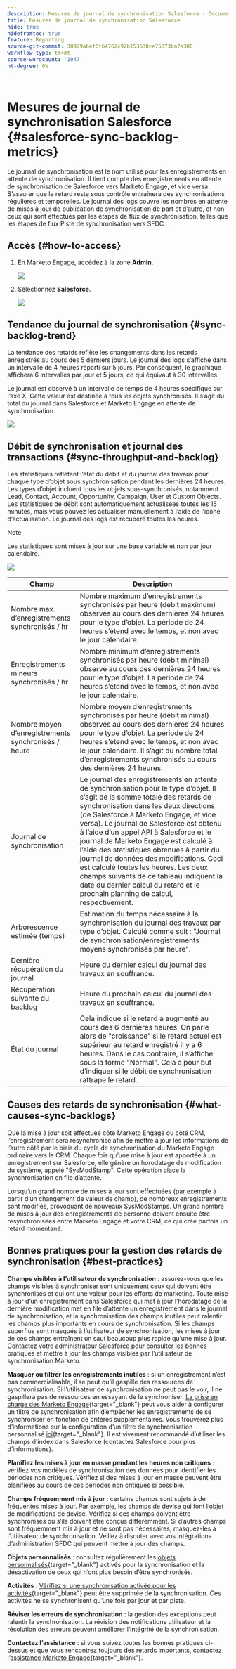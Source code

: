```yaml
---
description: Mesures de journal de synchronisation Salesforce - Documents Marketo - Documentation du produit
title: Mesures de journal de synchronisation Salesforce
hide: true
hidefromtoc: true
feature: Reporting
source-git-commit: 38929abef0f64762c92b153630ce75373ba7a300
workflow-type: tm+mt
source-wordcount: '1047'
ht-degree: 0%

---
```


# Mesures de journal de synchronisation Salesforce  {#salesforce-sync-backlog-metrics}

Le journal de synchronisation est le nom utilisé pour les enregistrements en attente de synchronisation. Il tient compte des enregistrements en attente de synchronisation de Salesforce vers Marketo Engage, et vice versa. S’assurer que le retard reste sous contrôle entraînera des synchronisations régulières et temporelles. Le journal des logs couvre les nombres en attente de mises à jour de publication de synchronisation de part et d’autre, et non ceux qui sont effectués par les étapes de flux de synchronisation, telles que les étapes de flux Piste de synchronisation vers SFDC .

## Accès {#how-to-access}

1. En Marketo Engage, accédez à la zone **Admin**.

   ![](assets/salesforce-sync-backlog-metrics-1.png)

1. Sélectionnez **Salesforce**.

   ![](assets/salesforce-sync-backlog-metrics-2.png)

## Tendance du journal de synchronisation {#sync-backlog-trend}

La tendance des retards reflète les changements dans les retards enregistrés au cours des 5 derniers jours. Le journal des logs s’affiche dans un intervalle de 4 heures réparti sur 5 jours. Par conséquent, le graphique affichera 6 intervalles par jour et 5 jours, ce qui équivaut à 30 intervalles.

Le journal est observé à un intervalle de temps de 4 heures spécifique sur l’axe X. Cette valeur est destinée à tous les objets synchronisés. Il s’agit du total du journal dans Salesforce et Marketo Engage en attente de synchronisation.

![](assets/salesforce-sync-backlog-metrics-3.png)

## Débit de synchronisation et journal des transactions {#sync-throughput-and-backlog}

Les statistiques reflètent l’état du débit et du journal des travaux pour chaque type d’objet sous synchronisation pendant les dernières 24 heures. Les types d’objet incluent tous les objets sous-synchronisés, notamment : Lead, Contact, Account, Opportunity, Campaign, User et Custom Objects. Les statistiques de débit sont automatiquement actualisées toutes les 15 minutes, mais vous pouvez les actualiser manuellement à l’aide de l’icône d’actualisation. Le journal des logs est récupéré toutes les heures.

>[!NOTE]
>
>Les statistiques sont mises à jour sur une base variable et non par jour calendaire.

![](assets/salesforce-sync-backlog-metrics-4.png)

<table><thead>
  <tr>
    <th>Champ</th>
    <th>Description</th>
  </tr></thead>
<tbody>
  <tr>
    <td>Nombre max. d’enregistrements synchronisés / hr</td>
    <td>Nombre maximum d’enregistrements synchronisés par heure (débit maximum) observés au cours des dernières 24 heures pour le type d’objet. La période de 24 heures s’étend avec le temps, et non avec le jour calendaire.</td>
  </tr>
  <tr>
    <td>Enregistrements mineurs synchronisés / hr</td>
    <td>Nombre minimum d’enregistrements synchronisés par heure (débit minimal) observé au cours des dernières 24 heures pour le type d’objet. La période de 24 heures s’étend avec le temps, et non avec le jour calendaire.</td>
  </tr>
  <tr>
    <td>Nombre moyen d’enregistrements synchronisés / heure</td>
    <td>Nombre moyen d’enregistrements synchronisés par heure (débit minimal) observés au cours des dernières 24 heures pour le type d’objet. La période de 24 heures s’étend avec le temps, et non avec le jour calendaire. Il s’agit du nombre total d’enregistrements synchronisés au cours des dernières 24 heures.</td>
  </tr>
  <tr>
    <td>Journal de synchronisation</td>
    <td>Le journal des enregistrements en attente de synchronisation pour le type d’objet. Il s’agit de la somme totale des retards de synchronisation dans les deux directions (de Salesforce à Marketo Engage, et vice versa). Le journal de Salesforce est obtenu à l’aide d’un appel API à Salesforce et le journal de Marketo Engage est calculé à l’aide des statistiques obtenues à partir du journal de données des modifications. Ceci est calculé toutes les heures. Les deux champs suivants de ce tableau indiquent la date du dernier calcul du retard et le prochain planning de calcul, respectivement.</td>
  </tr>
  <tr>
    <td>Arborescence estimée (temps)</td>
    <td>Estimation du temps nécessaire à la synchronisation du journal des travaux par type d’objet. Calculé comme suit : "Journal de synchronisation/enregistrements moyens synchronisés par heure".</td>
  </tr>
  <tr>
    <td>Dernière récupération du journal</td>
    <td>Heure du dernier calcul du journal des travaux en souffrance.</td>
  </tr>
  <tr>
    <td>Récupération suivante du backlog</td>
    <td>Heure du prochain calcul du journal des travaux en souffrance.</td>
  </tr>
  <tr>
    <td>État du journal</td>
    <td>Cela indique si le retard a augmenté au cours des 6 dernières heures. On parle alors de "croissance" si le retard actuel est supérieur au retard enregistré il y a 6 heures. Dans le cas contraire, il s’affiche sous la forme "Normal". Cela a pour but d’indiquer si le débit de synchronisation rattrape le retard.</td>
  </tr>
</tbody></table>

## Causes des retards de synchronisation {#what-causes-sync-backlogs}

Que la mise à jour soit effectuée côté Marketo Engage ou côté CRM, l’enregistrement sera resynchronisé afin de mettre à jour les informations de l’autre côté par le biais du cycle de synchronisation du Marketo Engage ordinaire vers le CRM. Chaque fois qu’une mise à jour est apportée à un enregistrement sur Salesforce, elle génère un horodatage de modification du système, appelé &quot;SysModStamp&quot;. Cette opération place la synchronisation en file d’attente.

Lorsqu’un grand nombre de mises à jour sont effectuées (par exemple à partir d’un changement de valeur de champ), de nombreux enregistrements sont modifiés, provoquant de nouveaux SysModStamps. Un grand nombre de mises à jour des enregistrements de personne doivent ensuite être resynchronisées entre Marketo Engage et votre CRM, ce qui crée parfois un retard momentané.

## Bonnes pratiques pour la gestion des retards de synchronisation {#best-practices}

**Champs visibles à l’utilisateur de synchronisation** : assurez-vous que les champs visibles à synchroniser sont uniquement ceux qui doivent être synchronisés et qui ont une valeur pour les efforts de marketing. Toute mise à jour d’un enregistrement dans Salesforce qui met à jour l’horodatage de la dernière modification met en file d’attente un enregistrement dans le journal de synchronisation, et la synchronisation des champs inutiles peut ralentir les champs plus importants en cours de synchronisation. Si les champs superflus sont masqués à l’utilisateur de synchronisation, les mises à jour de ces champs entraînent un saut beaucoup plus rapide qu’une mise à jour. Contactez votre administrateur Salesforce pour consulter les bonnes pratiques et mettre à jour les champs visibles par l’utilisateur de synchronisation Marketo.

**Masquer ou filtrer les enregistrements inutiles** : si un enregistrement n’est pas commercialisable, il se peut qu’il gaspille des ressources de synchronisation. Si l’utilisateur de synchronisation ne peut pas le voir, il ne gaspillera pas de ressources en essayant de le synchroniser. [ La prise en charge des Marketo Engage](https://nation.marketo.com/t5/support/ct-p/Support#_blank){target="_blank"} peut vous aider à configurer un filtre de synchronisation afin d’empêcher les enregistrements de se synchroniser en fonction de critères supplémentaires. Vous trouverez plus d’informations sur la configuration d’un filtre de synchronisation personnalisé [ ici](https://nation.marketo.com/t5/product-blogs/instructions-for-creating-a-custom-sync-rule/ba-p/242758){target="_blank"}. Il est vivement recommandé d’utiliser les champs d’index dans Salesforce (contactez Salesforce pour plus d’informations).

**Planifiez les mises à jour en masse pendant les heures non critiques** : vérifiez vos modèles de synchronisation des données pour identifier les périodes non critiques. Vérifiez si des mises à jour en masse peuvent être planifiées au cours de ces périodes non critiques si possible.

**Champs fréquemment mis à jour** : certains champs sont sujets à de fréquentes mises à jour. Par exemple, les champs de devise qui font l’objet de modifications de devise. Vérifiez si ces champs doivent être synchronisés ou s’ils doivent être conçus différemment. Si d’autres champs sont fréquemment mis à jour et ne sont pas nécessaires, masquez-les à l’utilisateur de synchronisation. Veillez à discuter avec vos intégrations d’administration SFDC qui peuvent mettre à jour des champs.

**Objets personnalisés** : consultez régulièrement les [objets personnalisés](https://experienceleague.adobe.com/en/docs/marketo/using/product-docs/crm-sync/salesforce-sync/sfdc-sync-details/sfdc-sync-custom-object-sync){target="_blank"} activés pour la synchronisation et la désactivation de ceux qui n’ont plus besoin d’être synchronisés.

**Activités** : [Vérifiez si une synchronisation activée pour les activités](https://experienceleague.adobe.com/en/docs/marketo/using/product-docs/crm-sync/salesforce-sync/setup/optional-steps/customize-activities-sync){target="_blank"} peut être supprimée de la synchronisation.  Ces activités ne se synchronisent qu’une fois par jour et par piste.

**Réviser les erreurs de synchronisation** : la gestion des exceptions peut ralentir la synchronisation. La révision des notifications utilisateur et la résolution des erreurs peuvent améliorer l’intégrité de la synchronisation.

**Contactez l’assistance** : si vous suivez toutes les bonnes pratiques ci-dessus et que vous rencontrez toujours des retards importants, contactez l’[assistance Marketo Engage](https://nation.marketo.com/t5/support/ct-p/Support#_blank){target="_blank"}.
